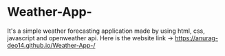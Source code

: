 # Weather-App-
It's a simple weather forecasting application made by using html, css,  javascript and openweather api.
Here is the website link -> 
https://anurag-deo14.github.io/Weather-App-/
